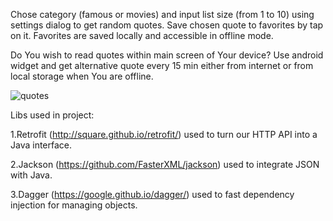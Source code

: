 Chose category (famous or movies) and input list size (from 1 to 10) using settings dialog to get random quotes. Save chosen quote to favorites by tap on it. Favorites are saved locally and accessible in offline mode. 



Do You wish to read quotes within main screen of Your device? Use android widget and get alternative quote every 15 min either from internet or from local storage when You are offline.




![quotes](https://user-images.githubusercontent.com/29121233/31274658-87edf3de-aa9c-11e7-9a50-4e19bd0a9317.gif)




Libs used in project:

1.Retrofit (http://square.github.io/retrofit/) used to turn our HTTP API into a Java interface.

2.Jackson (https://github.com/FasterXML/jackson) used to integrate JSON with Java.

3.Dagger (https://google.github.io/dagger/) used to fast dependency injection for managing objects.
